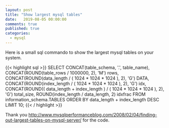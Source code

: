 ```yaml
---
layout: post
title: "Show largest mysql tables"
date:   2019-08-05 00:00:00
comments: true
published: true
categories:
  - mysql
---
```


Here is a small sql commando to show the largest mysql tables on your system.

{{< highlight sql >}}
SELECT CONCAT(table_schema, '.', table_name),
       CONCAT(ROUND(table_rows / 1000000, 2), 'M')                                    rows,
       CONCAT(ROUND(data_length / ( 1024 * 1024 * 1024 ), 2), 'G')                    DATA,
       CONCAT(ROUND(index_length / ( 1024 * 1024 * 1024 ), 2), 'G')                   idx,
       CONCAT(ROUND(( data_length + index_length ) / ( 1024 * 1024 * 1024 ), 2), 'G') total_size,
       ROUND(index_length / data_length, 2)                                           idxfrac
FROM   information_schema.TABLES
ORDER  BY data_length + index_length DESC
LIMIT  10;
{{< / highlight >}}

Thank you http://www.mysqlperformanceblog.com/2008/02/04/finding-out-largest-tables-on-mysql-server/ for the code.
